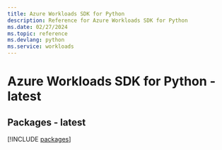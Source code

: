 ```yaml
---
title: Azure Workloads SDK for Python
description: Reference for Azure Workloads SDK for Python
ms.date: 02/27/2024
ms.topic: reference
ms.devlang: python
ms.service: workloads
---
```

# Azure Workloads SDK for Python - latest
## Packages - latest
[!INCLUDE [packages](workloads-index.md)]